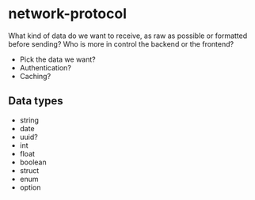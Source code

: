 # network-protocol

What kind of data do we want to receive, as raw as possible or formatted before sending?
Who is more in control the backend or the frontend?

- Pick the data we want?
- Authentication?
- Caching?

## Data types
- string
- date
- uuid?
- int
- float
- boolean
- struct
- enum
- option
